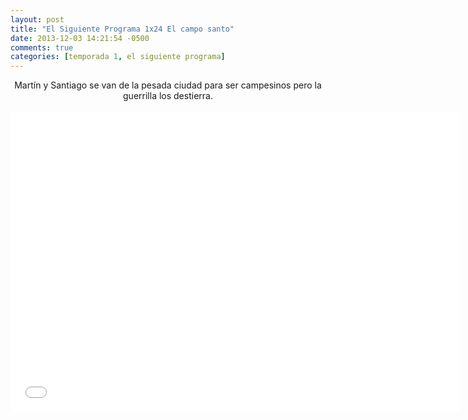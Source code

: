 ```yaml
---
layout: post
title: "El Siguiente Programa 1x24 El campo santo"
date: 2013-12-03 14:21:54 -0500
comments: true
categories: [temporada 1, el siguiente programa]
---
```

<div align="center">
Martín y Santiago se van de la pesada ciudad para ser campesinos pero la guerrilla los destierra.
<br></br>
<iframe width="720" height="480" src="//www.youtube.com/embed/9y0ZWq5v8Pk" frameborder="0" allowfullscreen></iframe>
</div>

